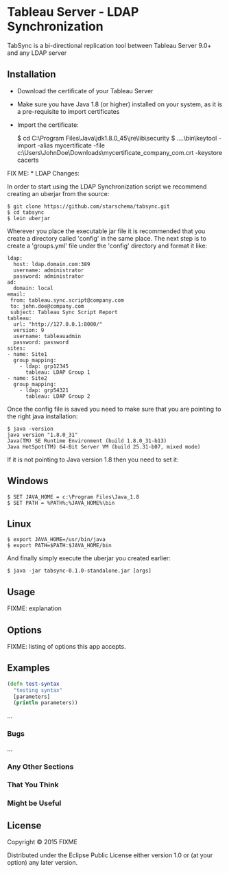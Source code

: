 ﻿# Tableau Server - LDAP Synchronization

TabSync is a bi-directional replication tool between Tableau Server 9.0+ and any LDAP server 

## Installation

* Download the certificate of your Tableau Server

* Make sure you have Java 1.8 (or higher) installed on your system, as it is a pre-requisite to import certificates

* Import the certificate:


    $ cd C:\Program Files\Java\jdk1.8.0_45\jre\lib\security
    $ ..\..\bin\keytool -import -alias mycertificate -file c:\Users\JohnDoe\Downloads\mycertificate_company_com.crt  -keystore cacerts

FIX ME: * LDAP Changes:




In order to start using the LDAP Synchronization script we recommend creating an uberjar from the source:

    $ git clone https://github.com/starschema/tabsync.git
    $ cd tabsync
    $ lein uberjar

Wherever you place the executable jar file it is recommended that you create a directory called 'config' in the same place. The next step is to create a 'groups.yml' file under the 'config' directory and format it like:

    ldap:
      host: ldap.domain.com:389
      username: administrator
      password: administrator
    ad:
      domain: local
    email:
     from: tableau.sync.script@company.com
     to: john.doe@company.com
     subject: Tableau Sync Script Report
    tableau:
      url: "http://127.0.0.1:8000/"
      version: 9
      username: tableauadmin
      password: password
    sites:
    - name: Site1
      group_mapping:
        - ldap: grp12345
          tableau: LDAP Group 1
    - name: Site2
      group_mapping:
        - ldap: grp54321
          tableau: LDAP Group 2

Once the config file is saved you need to make sure that you are pointing to the right java installation:

    $ java -version
    java version "1.8.0_31"
    Java(TM) SE Runtime Environment (build 1.8.0_31-b13)
    Java HotSpot(TM) 64-Bit Server VM (build 25.31-b07, mixed mode)

If it is not pointing to Java version 1.8 then you need to set it:

## Windows

    $ SET JAVA_HOME = c:\Program Files\Java_1.8
    $ SET PATH = %PATH%;%JAVA_HOME%\bin

## Linux

    $ export JAVA_HOME=/usr/bin/java
    $ export PATH=$PATH:$JAVA_HOME/bin

And finally simply execute the uberjar you created earlier:



    $ java -jar tabsync-0.1.0-standalone.jar [args]

## Usage

FIXME: explanation

## Options

FIXME: listing of options this app accepts.

## Examples

```clojure
(defn test-syntax
  "testing syntax"
  [parameters]
  (println parameters))
```
...

### Bugs



...

### Any Other Sections
### That You Think
### Might be Useful

## License

Copyright © 2015 FIXME

Distributed under the Eclipse Public License either version 1.0 or (at
your option) any later version.
